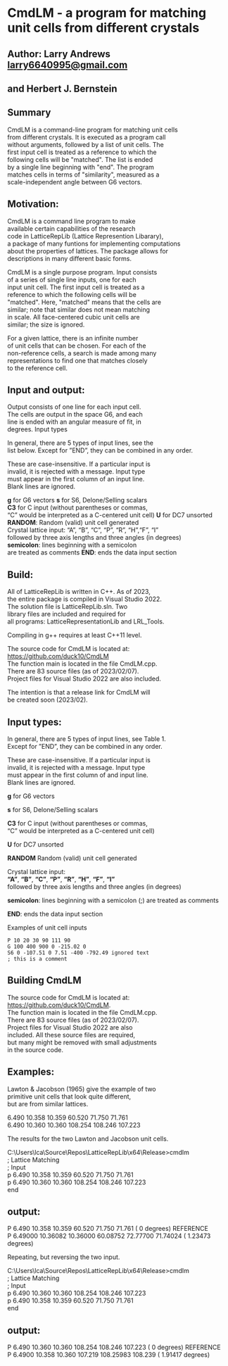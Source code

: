 # CmdLM - a program for matching unit cells from different crystals #

## Author: Larry Andrews larry6640995@gmail.com
## and Herbert J. Bernstein

## Summary
CmdLM is a command-line program for matching unit cells   
from different crystals.  It is executed as a program call  
without arguments, followed by a list of unit cells.  The   
first input cell is treated as a reference to which the   
following cells will be  "matched".  The list is ended   
by a single line beginning with "end".  The program  
matches cells in terms of "similarity", measured as a  
scale-independent angle between G6 vectors.

## Motivation: 
CmdLM is a command line program to make  
available certain capabilities of the research  
code in LatticeRepLib (Lattice Represention Libarary),  
a package of many funtions for implementing computations  
about the properties of lattices. The package allows for  
descriptions in many different basic forms.
	
CmdLM is a single purpose program. Input consists  
of a series of single line inputs, one for each  
input unit cell. The first input cell is treated as 
a  
reference to which the following cells will be   
"matched". Here, "matched" means that the cells are  
similar; note that similar does not mean matching  
in scale. All face-centered cubic unit cells are  
similar; the size is ignored.
	
For a given lattice, there is an infinite number  
of unit cells that can be chosen. For each of the  
non-reference cells, a search is made among many  
representations to find one that matches closely  
to the reference cell.
	
## Input and output:  
Output consists of one line for each input cell.  
The cells are output in the space G6, and each  
line is ended with an angular measure of fit, in  
degrees. Input types

In general, there are 5 types of input lines, see the  
list below. Except for ”END”, they can be combined in any order.

These are case-insensitive. If a particular input is   
invalid, it is rejected with a message. Input type  
must appear in the first column of an input line.  
Blank lines are ignored.

**g** for G6 vectors
        **s** for S6, Delone/Selling scalars  
        **C3** for C input (without parentheses or commas,  
            “C” would be interpreted as a C-centered unit cell)
        **U** for DC7 unsorted
        **RANDOM**: Random (valid) unit cell generated  
        Crystal lattice input: “A”, “B”, “C”, “P”, “R”, “H”,“F”, “I”  
            followed by three axis lengths and three angles (in degrees)  
        **semicolon**: lines beginning with a semicolon  
            are treated as comments
        **END**: ends the data input section

## Build:
All of LatticeRepLib is written in C++. As of 2023,  
the entire package is compiled in Visual Studio 2022.  
The solution file is LatticeRepLib.sln. Two  
library files are included and required for  
all programs: LatticeRepresentationLib and LRL_Tools.  
	
Compiling in g++ requires at least C++11 level.  
	
The source code for CmdLM is located at:  
   https://github.com/duck10/CmdLM  
The function main is located in the file CmdLM.cpp.  
There are 83 source files (as of 2023/02/07).  
Project files for Visual Studio 2022 are also included. 

The intention is that a release link for CmdLM will  
be created soon (2023/02).

## Input types:

In general, there are 5 types of input lines, see Table 1.  
Except for ”END”, they can be combined in any order.

These are case-insensitive. If a particular input is  
invalid, it is rejected with a message. Input type  
must appear in the first column of and input line.  
Blank lines are ignored.

**g** for G6 vectors

**s** for S6, Delone/Selling scalars

**C3** for C input (without parentheses or commas,  
“C” would be interpreted as a C-centered unit cell)

**U** for DC7 unsorted

**RANDOM** Random (valid) unit cell generated

Crystal lattice input:  
**“A”**, **“B”**, **“C”**, **“P”**, **“R”**, **“H”**, **“F”**, **“I”**  
followed by three axis lengths and three angles (in degrees)

**semicolon**: lines beginning with a semicolon (;) are treated as comments

**END**: ends the data input section


Examples of unit cell inputs

	P 10 20 30 90 111 90  
	G 100 400 900 0 -215.02 0  
	S6 0 -107.51 0 7.51 -400 -792.49 ignored text  
	; this is a comment


## Building CmdLM

The source code for CmdLM is located at:  
 https://github.com/duck10/CmdLM.  
The function main is located in the file CmdLM.cpp.  
There are 83 source files (as of 2023/02/07).  
Project files for Visual Studio 2022 are also  
included. All these source files are required,  
but many might be removed with small adjustments  
in the source code.

## Examples:

Lawton & Jacobson (1965) give the example of two  
primitive unit cells that look quite different,  
but are from similar lattices.

6.490 10.358 10.359 60.520 71.750 71.761  
6.490 10.360 10.360 108.254 108.246 107.223  

The results for the two Lawton and Jacobson unit cells.

C:\Users\lca\Source\Repos\LatticeRepLib\x64\Release>cmdlm  
; Lattice Matching  
; Input  
p 6.490 10.358 10.359 60.520 71.750 71.761  
p 6.490 10.360 10.360 108.254 108.246 107.223  
end  
## output:  
P    6.490  10.358  10.359  60.520  71.750  71.761 ( 0  degrees)   REFERENCE  
P    6.49000  10.36082  10.36000  60.08752  72.77700  71.74024 ( 1.23473  degrees)  

Repeating, but reversing the two input.

C:\Users\lca\Source\Repos\LatticeRepLib\x64\Release>cmdlm  
; Lattice Matching  
; Input  
p 6.490 10.360 10.360 108.254 108.246 107.223  
p 6.490 10.358 10.359 60.520 71.750 71.761  
end  
## output:  
P    6.490  10.360  10.360 108.254 108.246 107.223 ( 0  degrees) REFERENCE  
P    6.4900 10.358  10.360 107.219 108.25983 108.239 ( 1.91417  degrees)  

